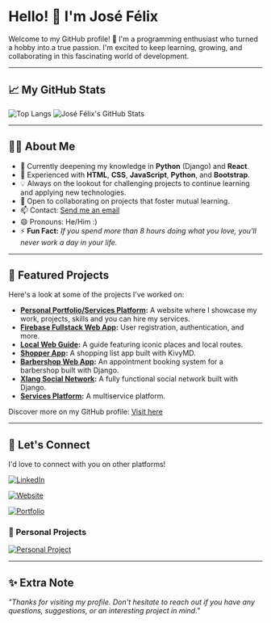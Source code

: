 # Hello! 👋 I'm José Félix

Welcome to my GitHub profile! 🚀 I'm a programming enthusiast who turned a hobby into a true passion. I'm excited to keep learning, growing, and collaborating in this fascinating world of development.

---

## 📈 My GitHub Stats

![Top Langs](https://github-readme-stats.vercel.app/api/top-langs/?username=AmeriK88&layout=compact&theme=radical&cache_seconds=1800)
![José Félix's GitHub Stats](https://github-readme-stats.vercel.app/api?username=AmeriK88&show_icons=true&theme=radical&cache_seconds=1800)

---

## 🧑‍💻 About Me

- 👀 Currently deepening my knowledge in **Python** (Django) and **React**.
- 🌱 Experienced with **HTML**, **CSS**, **JavaScript**, **Python**, and **Bootstrap**.
- 💡 Always on the lookout for challenging projects to continue learning and applying new technologies.
- 💬 Open to collaborating on projects that foster mutual learning.
- 📫 Contact: [Send me an email](mailto:lanzaltura17@gmail.com)
- 😄 Pronouns: He/Him :)
- ⚡ **Fun Fact:** _If you spend more than 8 hours doing what you love, you'll never work a day in your life._

---

## 🌟 Featured Projects

Here's a look at some of the projects I've worked on:

- **[Personal Portfolio/Services Platform](https://web-production-jfgc.up.railway.app/):** A website where I showcase my work, projects, skills and you can hire my services.
- **[Firebase Fullstack Web App](https://github.com/AmeriK88/Fullstack-web-app):** User registration, authentication, and more.
- **[Local Web Guide](https://github.com/AmeriK88/Guia-web-local):** A guide featuring iconic places and local routes.
- **[Shopper App](https://github.com/AmeriK88/KivyMD-Shopper-appr):** A shopping list app built with KivyMD.
- **[Barbershop Web App](https://github.com/AmeriK88/Refactorizaci-n-cabigote-barber):** An appointment booking system for a barbershop built with Django.
- **[Xlang Social Network](https://github.com/AmeriK88/Red-social-Django-XLang):** A fully functional social network built with Django.
- **[Services Platform](https://github.com/AmeriK88/Plataforma-servicios-django):** A multiservice platform.

Discover more on my GitHub profile: [Visit here](https://github.com/AmeriK88?tab=repositories)

---

## 🤝 Let's Connect

I'd love to connect with you on other platforms!

[![LinkedIn](https://img.shields.io/badge/-LinkedIn-blue?logo=linkedin&logoColor=white)](https://www.linkedin.com/in/jose-felix-gordo-casta%C3%B1o-dev-es/)

[![Website](https://img.shields.io/badge/-Website-orange?logo=google-chrome&logoColor=white)](https://lanzaway.com/)

[![Portfolio](https://img.shields.io/badge/-Portfolio-blueviolet?logo=github&logoColor=white)](https://web-production-jfgc.up.railway.app/)

### 🌟 Personal Projects

[![Personal Project](https://img.shields.io/badge/-Personal%20Project-gray?logo=google-chrome&logoColor=white)](https://cabigotebarbershop.com/)

---

## ✨ Extra Note

_"Thanks for visiting my profile. Don't hesitate to reach out if you have any questions, suggestions, or an interesting project in mind."_

